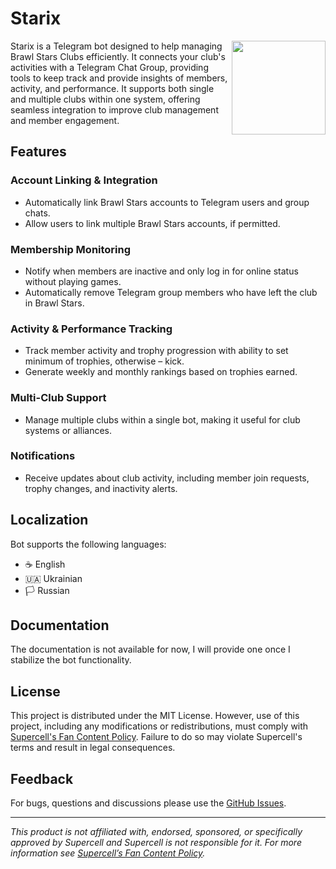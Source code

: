# Starix
<img src="https://github.com/user-attachments/assets/4ca759bd-a9e0-4da2-871c-93d80687f98d" alt="" height="150px" align="right" />

Starix is a Telegram bot designed to help managing Brawl Stars Clubs efficiently. It connects your club's activities with a Telegram Chat Group, providing tools to keep track and provide insights of members, activity, and performance. It supports both single and multiple clubs within one system, offering seamless integration to improve club management and member engagement.


## Features

### Account Linking & Integration
- Automatically link Brawl Stars accounts to Telegram users and group chats.
- Allow users to link multiple Brawl Stars accounts, if permitted.

### Membership Monitoring
- Notify when members are inactive and only log in for online status without playing games.
- Automatically remove Telegram group members who have left the club in Brawl Stars.

### Activity & Performance Tracking
- Track member activity and trophy progression with ability to set minimum of trophies, otherwise – kick.
- Generate weekly and monthly rankings based on trophies earned.

### Multi-Club Support
- Manage multiple clubs within a single bot, making it useful for club systems or alliances.

### Notifications
- Receive updates about club activity, including member join requests, trophy changes, and inactivity alerts.

## Localization
Bot supports the following languages:
- ☕️ English
- 🇺🇦 Ukrainian
- 🏳️ Russian

## Documentation
The documentation is not available for now, I will provide one once I stabilize the bot functionality.

## License
This project is distributed under the MIT License. However, use of this project, including any modifications or redistributions, must comply with [Supercell's Fan Content Policy](https://supercell.com/en/fan-content-policy/). Failure to do so may violate Supercell's terms and result in legal consequences.

## Feedback

For bugs, questions and discussions please use
the [GitHub Issues](https://github.com/y9vad9/bcm/issues).
_______
*This product is not affiliated with, endorsed, sponsored, or specifically approved by Supercell and Supercell is not responsible for it.
For more information see [Supercell’s Fan Content Policy](https://supercell.com/en/fan-content-policy/).*
